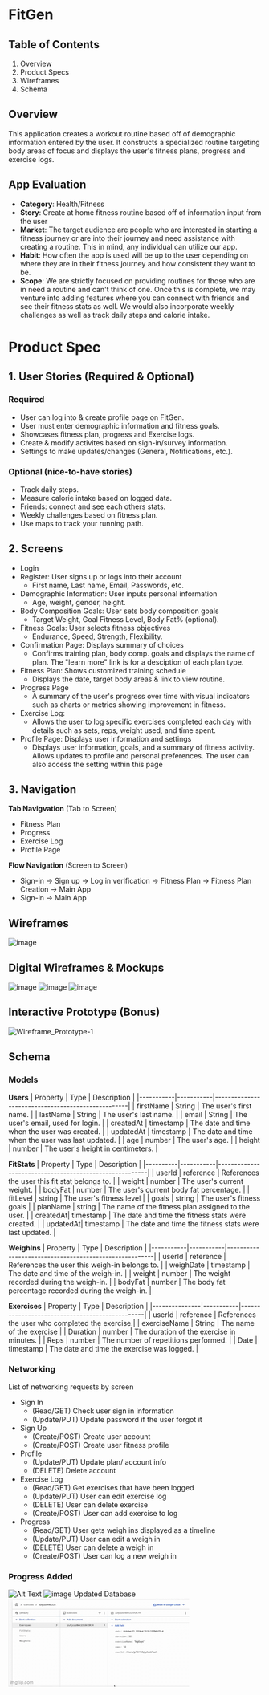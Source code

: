 # FitGen
## Table of Contents
1. Overview
2. Product Specs
3. Wireframes
4. Schema   
## Overview 
This application creates a workout routine based off of demographic information entered by the user. It constructs a specialized routine targeting body areas of focus and displays the user's fitness plans, progress and exercise logs. 

## **App Evaluation**
- **Category**: Health/Fitness
- **Story**: Create at home fitness routine based off of information input from the user
- **Market**: The target audience are people who are interested in starting a fitness journey or are into their journey and need assistance with creating a routine. This in mind, any individual can utilize our app. 
- **Habit**: How often the app is used will be up to the user depending on where they are in their fitness journey and how consistent they want to be.
- **Scope**: We are strictly focused on providing routines for those who are in need a routine and can't think of one. Once this is complete, we may venture into adding features where you can connect with friends and see their fitness stats as well. We would also incorporate weekly challenges as well as track daily steps and calorie intake.
  
# Product Spec
## 1. User Stories (Required & Optional)
### Required
- User can log into & create profile page on FitGen.
- User must enter demographic information and fitness goals.
- Showcases fitness plan, progress and Exercise logs.
- Create & modify activites based on sign-in/survey information.
- Settings to make updates/changes (General, Notifications, etc.).
### Optional (nice-to-have stories)
- Track daily steps.
- Measure calorie intake based on logged data.
- Friends: connect and see each others stats.
- Weekly challenges based on fitness plan.
- Use maps to track your running path.
## 2. Screens
- Login
- Register: User signs up or logs into their account
  - First name, Last name, Email, Passwords, etc.
- Demographic Information: User inputs personal information
  - Age, weight, gender, height.
- Body Composition Goals: User sets body composition goals
  - Target Weight, Goal Fitness Level, Body Fat% (optional).
- Fitness Goals: User selects fitness objectives
  - Endurance, Speed, Strength, Flexibility.
- Confirmation Page: Displays summary of choices
  - Confirms training plan, body comp. goals and displays the name of plan. The "learn more" link is for a desciption of each plan type.
- Fitness Plan: Shows customized training schedule
  - Displays the date, target body areas & link to view routine.
- Progress Page
  - A summary of the user's progress over time with visual indicators such as charts or metrics showing improvement in fitness.
- Exercise Log:
  - Allows the user to log specific exercises completed each day with details such as sets, reps, weight used, and time spent.
- Profile Page: Displays user information and settings
     - Displays user information, goals, and a summary of fitness activity. Allows updates to profile and personal preferences. The user can also access the setting within this page
 
## 3. Navigation
**Tab Navigvation** (Tab to Screen)
- Fitness Plan
- Progress
- Exercise Log
- Profile Page

**Flow Navigation** (Screen to Screen)
- Sign-in -> Sign up -> Log in verification -> Fitness Plan -> Fitness Plan Creation -> Main App
- Sign-in -> Main App

## Wireframes
![image](https://github.com/user-attachments/assets/7add3c3b-886b-4e3d-a016-c8df6efb5a25)

## Digital Wireframes & Mockups 
![image](https://github.com/user-attachments/assets/d8f94a14-8e3e-4e2d-9fa8-7f9505346d4b)
![image](https://github.com/user-attachments/assets/14625fe5-17fd-4d10-a55c-c70a30f1318d)
![image](https://github.com/user-attachments/assets/45bacc1d-23f2-4c0e-bdde-378fff99cc1e)

## Interactive Prototype (Bonus)
![Wireframe_Prototype-1](https://github.com/user-attachments/assets/597fdb8b-c49e-4089-87b1-9d157b30c8ab)

## Schema
### Models 

**Users**
| Property  | Type      | Description                                       |
|-----------|-----------|---------------------------------------------------|
| firstName | String    | The user's first name.                            |
| lastName  | String    | The user's last name.                             |
| email     | String    | The user's email, used for login.                 |
| createdAt | timestamp | The date and time when the user was created.      |
| updatedAt | timestamp | The date and time when the user was last updated. |
| age       | number    | The user's age.                                   |
| height    | number    | The user's height in centimeters.                 |

**FitStats**
| Property | Type      | Description                                            |
|----------|-----------|--------------------------------------------------------|
| userId   | reference | References the user this fit stat belongs to.          |
| weight   | number    | The user's current weight.                             |
| bodyFat  | number    | The user's current body fat percentage.                |
| fitLevel | string    | The user's fitness level                               |
| goals    | string    | The user's fitness goals                               |
| planName | string    | The name of the fitness plan assigned to the user.     |
| createdAt| timestamp | The date and time the fitness stats were created.      |
| updatedAt| timestamp | The date and time the fitness stats were last updated. |

**WeighIns**
| Property  | Type      | Description                                           |
|-----------|-----------|-------------------------------------------------------|
| userId    | reference | References the user this weigh-in belongs to.         |
| weighDate | timestamp | The date and time of the weigh-in.                    |
| weight    | number    | The weight recorded during the weigh-in.              |
| bodyFat   | number    | The body fat percentage recorded during the weigh-in. |

**Exercises**
| Property      | Type      | Description                                    |
|---------------|-----------|------------------------------------------------|
| userId        | reference | References the user who completed the exercise.|
| exerciseName  | String    | The name of the exercise                       |
| Duration      | number    | The duration of the exercise in minutes.       |
| Reps          | number    | The number of repetitions performed.           |
| Date          | timestamp | The date and time the exercise was logged.     |

### Networking
List of networking requests by screen
- Sign In
   - (Read/GET) Check user sign in information
   - (Update/PUT) Update password if the user forgot it
- Sign Up
   - (Create/POST) Create user account
   - (Create/POST) Create user fitness profile
- Profile
   - (Update/PUT) Update plan/ account info
   - (DELETE) Delete account
- Exercise Log
   - (Read/GET) Get exercises that have been logged
   - (Update/PUT) User can edit exercise log
   - (DELETE) User can delete exercise
   - (Create/POST) User can add exercise to log
- Progress
   - (Read/GET) User gets weigh ins displayed as a timeline
   - (Update/PUT) User can edit a weigh in
   - (DELETE) User can delete a weigh in
   - (Create/POST) User can log a new weigh in 

### Progress Added 
![Alt Text](relative/path/to/your.gif)
![image](https://github.com/user-attachments/assets/93f6d9b2-7f28-4a3f-ae4c-7e331ef2ca6b)
Updated Database
![Alt Text](https://github.com/TeamBAM/FitGen/blob/main/98gm9m.gif?raw=true)
